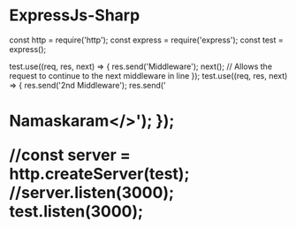 # ExpressJs-Sharp

const http = require('http');
const express = require('express');
const test = express();

test.use((req, res, next) => {
    res.send('Middleware');
    next(); // Allows the request to continue to the next  middleware in line
});
test.use((req, res, next) => {
    res.send('2nd Middleware');
    res.send('<h1>Namaskaram</>');
});

//const server = http.createServer(test);
//server.listen(3000);
test.listen(3000);
